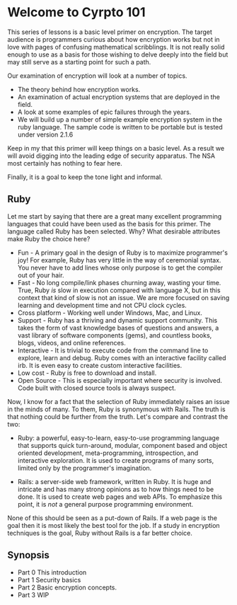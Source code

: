 # Welcome to Cyrpto 101

This series of lessons is a basic level primer on encryption. The target
audience is programmers curious about how encryption works but not in love
with pages of confusing mathematical scribblings. It is not really solid
enough to use as a basis for those wishing to delve deeply into the field
but may still serve as a starting point for such a path.

Our examination of encryption will look at a number of topics.

- The theory behind how encryption works.
- An examination of actual encryption systems that are deployed in the field.
- A look at some examples of epic failures through the years.
- We will build up a number of simple example encryption system in the ruby
language. The sample code is written to be portable but is tested under
version 2.1.6

Keep in my that this primer will keep things on a basic level. As a result
we will avoid digging into the leading edge of security apparatus. The NSA
most certainly has nothing to fear here.

Finally, it is a goal to keep the tone light and informal.

## Ruby

Let me start by saying that there are a great many excellent programming
languages that could have been used as the basis for this primer. The
language called Ruby has been selected. Why? What desirable attributes
make Ruby the choice here?

- Fun - A primary goal in the design of Ruby is to maximize programmer's joy!
For example, Ruby has very little in the way of ceremonial syntax. You never
have to add lines whose only purpose is to get the compiler out of your hair.
- Fast - No long compile/link phases churning away, wasting your time. True,
Ruby *is* slow in execution compared with language X, but in this context that
kind of slow is not an issue. We are more focused on saving learning and
development time and not CPU clock cycles.
- Cross platform - Working well under Windows, Mac, and Linux.
- Support - Ruby has a thriving and dynamic support community. This takes the
form of vast knowledge bases of questions and answers, a vast library of
software components (gems), and countless books, blogs, videos, and online
references.
- Interactive - It is trivial to execute code from the command line to explore,
learn and debug. Ruby comes with an interactive facility called irb. It is even
easy to create custom interactive facilities.
- Low cost - Ruby is free to download and install.
- Open Source - This is especially important where security is involved.
Code built with closed source tools is always suspect.

Now, I know for a fact that the selection of Ruby immediately raises an issue
in the minds of many. To them, Ruby is synonymous with Rails. The truth is that
nothing could be further from the truth. Let's compare and contrast the two:

- Ruby: a powerful, easy-to-learn, easy-to-use programming language that
supports quick turn-around, modular, component based and object oriented
development,  meta-programming, introspection, and interactive exploration.
It is used to create programs of many sorts, limited only by the
programmer's imagination.

- Rails: a server-side web framework, written in Ruby. It is huge and
intricate and has many strong opinions as to how things need to be done.
It is used to create web pages and web APIs. To emphasize this point, it
is *not* a general purpose programming environment.

None of this should be seen as a put-down of Rails. If a web page is the goal
then it is most likely the best tool for the job. If a study in encryption
techniques is the goal, Ruby without Rails is a far better choice.

## Synopsis

- Part 0 This introduction
- Part 1 Security basics
- Part 2 Basic encryption concepts.
- Part 3 WIP




